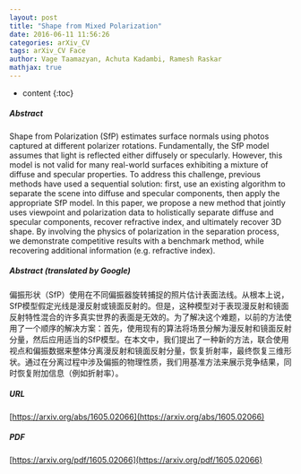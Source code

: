 ```yaml
---
layout: post
title: "Shape from Mixed Polarization"
date: 2016-06-11 11:56:26
categories: arXiv_CV
tags: arXiv_CV Face
author: Vage Taamazyan, Achuta Kadambi, Ramesh Raskar
mathjax: true
---
```


* content
{:toc}

##### Abstract
Shape from Polarization (SfP) estimates surface normals using photos captured at different polarizer rotations. Fundamentally, the SfP model assumes that light is reflected either diffusely or specularly. However, this model is not valid for many real-world surfaces exhibiting a mixture of diffuse and specular properties. To address this challenge, previous methods have used a sequential solution: first, use an existing algorithm to separate the scene into diffuse and specular components, then apply the appropriate SfP model. In this paper, we propose a new method that jointly uses viewpoint and polarization data to holistically separate diffuse and specular components, recover refractive index, and ultimately recover 3D shape. By involving the physics of polarization in the separation process, we demonstrate competitive results with a benchmark method, while recovering additional information (e.g. refractive index).

##### Abstract (translated by Google)
偏振形状（SfP）使用在不同偏振器旋转捕捉的照片估计表面法线。从根本上说，SfP模型假定光线是漫反射或镜面反射的。但是，这种模型对于表现漫反射和镜面反射特性混合的许多真实世界的表面是无效的。为了解决这个难题，以前的方法使用了一个顺序的解决方案：首先，使用现有的算法将场景分解为漫反射和镜面反射分量，然后应用适当的SfP模型。在本文中，我们提出了一种新的方法，联合使用视点和偏振数据来整体分离漫反射和镜面反射分量，恢复折射率，最终恢复三维形状。通过在分离过程中涉及偏振的物理性质，我们用基准方法来展示竞争结果，同时恢复附加信息（例如折射率）。

##### URL
[https://arxiv.org/abs/1605.02066](https://arxiv.org/abs/1605.02066)

##### PDF
[https://arxiv.org/pdf/1605.02066](https://arxiv.org/pdf/1605.02066)

